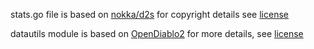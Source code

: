 stats.go file is based on [nokka/d2s](https://github.com/nokka/d2s)
for copyright details see [license](./d2s_license)

datautils module is based on [OpenDiablo2](https://github.com/OpenDiablo2/OpenDiablo2)
for more details, see [license](./opendiablo2_license)
